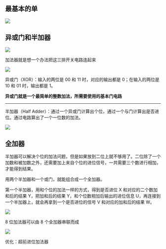 ## 最基本的单

![](https://blog-1252173264.cos.ap-shanghai.myqcloud.com/1647147493390-e4dd6933-2d39-4b8d-8edc-fc93eb3a34a8.png)

## 异或门和半加器

![](https://blog-1252173264.cos.ap-shanghai.myqcloud.com/1647148382434-46574fdc-b4dc-4665-b783-6d17115355f3.png)

加法器就是想一个办法把这三排开关电路连起来

![](https://blog-1252173264.cos.ap-shanghai.myqcloud.com/1647148458168-6bfcace5-7371-4d2f-8a6c-ed96a9c6b37f.png)

异或门（XOR）：输入的两位是 00 和 11 时，对应的输出都是 0；在输入的两位是 10 和 01 时，输出都是 1。

**异或门就是一个最简单的整数加法，所需要使用的基本门电路**

---

半加器（Half Adder）：通过一个异或门计算出个位，通过一个与门计算出是否进位。通过电路算出了一个一位数的加法。

![](https://blog-1252173264.cos.ap-shanghai.myqcloud.com/1647148774640-485168cd-fff0-4774-8f03-825ef982d94e.png)

## 全加器

半加器可以解决个位的加法问题，但是如果放到二位上就不够用了。二位除了一个加数和被加数之外，还需要加上来自个位的进位信号，一共需要三个数进行相加，才能得到结果。

用两个半加器和一个或门，就能组合成一个全加器。

第一个半加器，用和个位的加法一样的方式，得到是否进位 X 和对应的二个数加和后的结果 Y，把加和后的结果 Y，和个位数相加后输出的进位信息 U，再连接到一个半加器上，就会再拿到一个是否进位的信号 V 和对应的加和后的结果 W。

![](https://blog-1252173264.cos.ap-shanghai.myqcloud.com/1647149184154-5c2ece3f-d383-4353-a6d9-5488650335ea.png)

8 位加法器可以由 8 个全加器串联而成

![](https://blog-1252173264.cos.ap-shanghai.myqcloud.com/1647149359837-f4b68979-9a30-4913-b657-b93d7eb601f1.png)

优化：超前进位加法器
